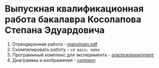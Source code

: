# Выпускная квалификационная работа бакалавра Косолапова Степана Эдуардовича

1. Отрендеренная работа - [main/main.pdf](main/main.pdf)
2. Скомпилировать работу - `cd main; make`
3. Программный комплекс для эксперимента - [practice/experiment](practice/experiment)
4. Диаграммы и изображения - [common](common)
